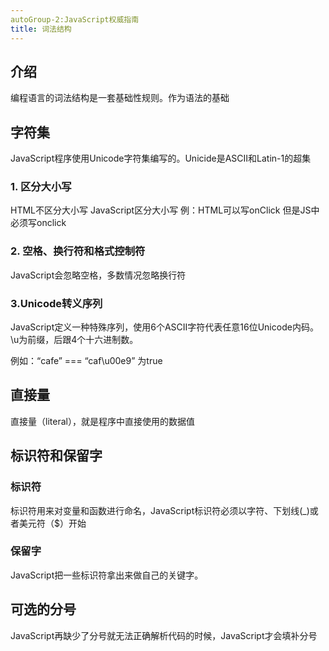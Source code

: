 ```yaml
---
autoGroup-2:JavaScript权威指南
title: 词法结构
---
```


## 介绍

编程语言的词法结构是一套基础性规则。作为语法的基础


## 字符集

JavaScript程序使用Unicode字符集编写的。Unicide是ASCII和Latin-1的超集

### 1. 区分大小写

HTML不区分大小写  JavaScript区分大小写  例：HTML可以写onClick 但是JS中必须写onclick

### 2. 空格、换行符和格式控制符

JavaScript会忽略空格，多数情况忽略换行符

### 3.Unicode转义序列

JavaScript定义一种特殊序列，使用6个ASCII字符代表任意16位Unicode内码。 \u为前缀，后跟4个十六进制数。    

例如：“cafe” === “caf\u00e9”  为true

## 直接量

直接量（literal），就是程序中直接使用的数据值

## 标识符和保留字

### 标识符

标识符用来对变量和函数进行命名，JavaScript标识符必须以字符、下划线(\_)或者美元符（$）开始

### 保留字

JavaScript把一些标识符拿出来做自己的关键字。

## 可选的分号

JavaScript再缺少了分号就无法正确解析代码的时候，JavaScript才会填补分号